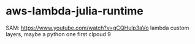# aws-lambda-julia-runtime

SAM: https://www.youtube.com/watch?v=gCQHulp3aVo
lambda custom layers, maybe a python one first
clpoud 9
